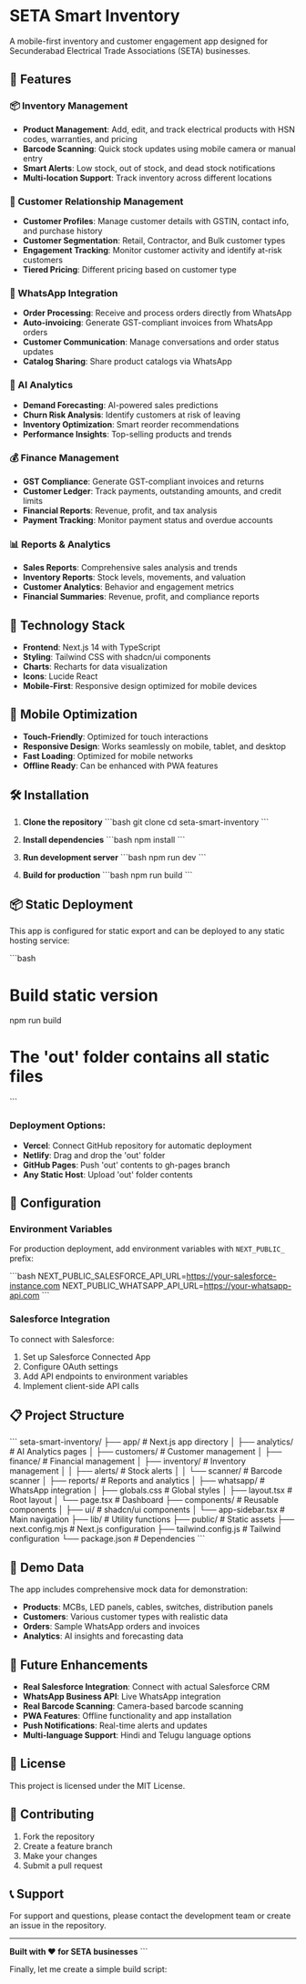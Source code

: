 # SETA Smart Inventory

A mobile-first inventory and customer engagement app designed for Secunderabad Electrical Trade Associations (SETA) businesses.

## 🌟 Features

### 📦 Inventory Management
- **Product Management**: Add, edit, and track electrical products with HSN codes, warranties, and pricing
- **Barcode Scanning**: Quick stock updates using mobile camera or manual entry
- **Smart Alerts**: Low stock, out of stock, and dead stock notifications
- **Multi-location Support**: Track inventory across different locations

### 👥 Customer Relationship Management
- **Customer Profiles**: Manage customer details with GSTIN, contact info, and purchase history
- **Customer Segmentation**: Retail, Contractor, and Bulk customer types
- **Engagement Tracking**: Monitor customer activity and identify at-risk customers
- **Tiered Pricing**: Different pricing based on customer type

### 💬 WhatsApp Integration
- **Order Processing**: Receive and process orders directly from WhatsApp
- **Auto-invoicing**: Generate GST-compliant invoices from WhatsApp orders
- **Customer Communication**: Manage conversations and order status updates
- **Catalog Sharing**: Share product catalogs via WhatsApp

### 🤖 AI Analytics
- **Demand Forecasting**: AI-powered sales predictions
- **Churn Risk Analysis**: Identify customers at risk of leaving
- **Inventory Optimization**: Smart reorder recommendations
- **Performance Insights**: Top-selling products and trends

### 💰 Finance Management
- **GST Compliance**: Generate GST-compliant invoices and returns
- **Customer Ledger**: Track payments, outstanding amounts, and credit limits
- **Financial Reports**: Revenue, profit, and tax analysis
- **Payment Tracking**: Monitor payment status and overdue accounts

### 📊 Reports & Analytics
- **Sales Reports**: Comprehensive sales analysis and trends
- **Inventory Reports**: Stock levels, movements, and valuation
- **Customer Analytics**: Behavior and engagement metrics
- **Financial Summaries**: Revenue, profit, and compliance reports

## 🚀 Technology Stack

- **Frontend**: Next.js 14 with TypeScript
- **Styling**: Tailwind CSS with shadcn/ui components
- **Charts**: Recharts for data visualization
- **Icons**: Lucide React
- **Mobile-First**: Responsive design optimized for mobile devices

## 📱 Mobile Optimization

- **Touch-Friendly**: Optimized for touch interactions
- **Responsive Design**: Works seamlessly on mobile, tablet, and desktop
- **Fast Loading**: Optimized for mobile networks
- **Offline Ready**: Can be enhanced with PWA features

## 🛠️ Installation

1. **Clone the repository**
   \`\`\`bash
   git clone <repository-url>
   cd seta-smart-inventory
   \`\`\`

2. **Install dependencies**
   \`\`\`bash
   npm install
   \`\`\`

3. **Run development server**
   \`\`\`bash
   npm run dev
   \`\`\`

4. **Build for production**
   \`\`\`bash
   npm run build
   \`\`\`

## 📦 Static Deployment

This app is configured for static export and can be deployed to any static hosting service:

\`\`\`bash
# Build static version
npm run build

# The 'out' folder contains all static files
\`\`\`

### Deployment Options:
- **Vercel**: Connect GitHub repository for automatic deployment
- **Netlify**: Drag and drop the 'out' folder
- **GitHub Pages**: Push 'out' contents to gh-pages branch
- **Any Static Host**: Upload 'out' folder contents

## 🔧 Configuration

### Environment Variables
For production deployment, add environment variables with `NEXT_PUBLIC_` prefix:

\`\`\`bash
NEXT_PUBLIC_SALESFORCE_API_URL=https://your-salesforce-instance.com
NEXT_PUBLIC_WHATSAPP_API_URL=https://your-whatsapp-api.com
\`\`\`

### Salesforce Integration
To connect with Salesforce:
1. Set up Salesforce Connected App
2. Configure OAuth settings
3. Add API endpoints to environment variables
4. Implement client-side API calls

## 📋 Project Structure

\`\`\`
seta-smart-inventory/
├── app/                    # Next.js app directory
│   ├── analytics/         # AI Analytics pages
│   ├── customers/         # Customer management
│   ├── finance/           # Financial management
│   ├── inventory/         # Inventory management
│   │   ├── alerts/        # Stock alerts
│   │   └── scanner/       # Barcode scanner
│   ├── reports/           # Reports and analytics
│   ├── whatsapp/          # WhatsApp integration
│   ├── globals.css        # Global styles
│   ├── layout.tsx         # Root layout
│   └── page.tsx           # Dashboard
├── components/            # Reusable components
│   ├── ui/               # shadcn/ui components
│   └── app-sidebar.tsx   # Main navigation
├── lib/                  # Utility functions
├── public/               # Static assets
├── next.config.mjs       # Next.js configuration
├── tailwind.config.js    # Tailwind configuration
└── package.json          # Dependencies
\`\`\`

## 🎯 Demo Data

The app includes comprehensive mock data for demonstration:
- **Products**: MCBs, LED panels, cables, switches, distribution panels
- **Customers**: Various customer types with realistic data
- **Orders**: Sample WhatsApp orders and invoices
- **Analytics**: AI insights and forecasting data

## 🔮 Future Enhancements

- **Real Salesforce Integration**: Connect with actual Salesforce CRM
- **WhatsApp Business API**: Live WhatsApp integration
- **Real Barcode Scanning**: Camera-based barcode scanning
- **PWA Features**: Offline functionality and app installation
- **Push Notifications**: Real-time alerts and updates
- **Multi-language Support**: Hindi and Telugu language options

## 📄 License

This project is licensed under the MIT License.

## 🤝 Contributing

1. Fork the repository
2. Create a feature branch
3. Make your changes
4. Submit a pull request

## 📞 Support

For support and questions, please contact the development team or create an issue in the repository.

---

**Built with ❤️ for SETA businesses**
\`\`\`

Finally, let me create a simple build script:
